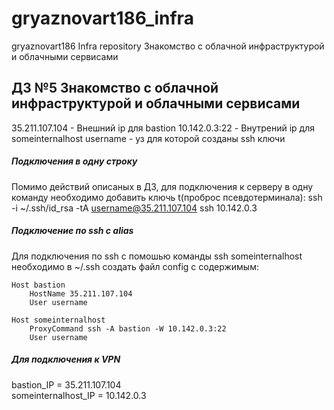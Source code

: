 ﻿# gryaznovart186_infra
gryaznovart186 Infra repository
Знакомство с облачной инфраструктурой и облачными сервисами

## ДЗ №5 Знакомство с облачной инфраструктурой и облачными сервисами
35.211.107.104 - Внешний ip для bastion
10.142.0.3:22 - Внутрений ip для someinternalhost
username - уз для которой созданы ssh ключи
##### Подключения в одну строку
Помимо действий описаных в ДЗ, для подключения к серверу в одну команду необходимо добавить ключь t(проброс псевдотерминала):
    ssh -i ~/.ssh/id_rsa -tA username@35.211.107.104 ssh 10.142.0.3
##### Подключение по ssh c alias
Для подключения по ssh с помошью команды ssh someinternalhost необходимо в ~/.ssh создать файл config с содержимым:
```
Host bastion
    HostName 35.211.107.104
    User username
```
```
Host someinternalhost
    ProxyCommand ssh -A bastion -W 10.142.0.3:22
    User username
```
##### Для подключения  к VPN

bastion_IP = 35.211.107.104  
someinternalhost_IP = 10.142.0.3  
